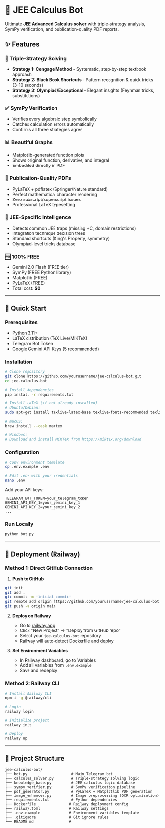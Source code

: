 # 🧮 JEE Calculus Bot

Ultimate **JEE Advanced Calculus solver** with triple-strategy analysis, SymPy verification, and publication-quality PDF reports.

## ✨ Features

### 🎯 Triple-Strategy Solving
- **Strategy 1: Cengage Method** - Systematic, step-by-step textbook approach
- **Strategy 2: Black Book Shortcuts** - Pattern recognition & quick tricks (3-10 seconds)
- **Strategy 3: Olympiad/Exceptional** - Elegant insights (Feynman tricks, substitutions)

### ✅ SymPy Verification
- Verifies every algebraic step symbolically
- Catches calculation errors automatically
- Confirms all three strategies agree

### 📊 Beautiful Graphs
- Matplotlib-generated function plots
- Shows original function, derivative, and integral
- Embedded directly in PDF

### 📄 Publication-Quality PDFs
- PyLaTeX + pdflatex (Springer/Nature standard)
- Perfect mathematical character rendering
- Zero subscript/superscript issues
- Professional LaTeX typesetting

### 💯 JEE-Specific Intelligence
- Detects common JEE traps (missing +C, domain restrictions)
- Integration technique decision trees
- Standard shortcuts (King's Property, symmetry)
- Olympiad-level tricks database

### 🆓 100% FREE
- Gemini 2.0 Flash (FREE tier)
- SymPy (FREE Python library)
- Matplotlib (FREE)
- PyLaTeX (FREE)
- Total cost: **$0**

---

## 🚀 Quick Start

### Prerequisites
- Python 3.11+
- LaTeX distribution (TeX Live/MiKTeX)
- Telegram Bot Token
- Google Gemini API Keys (5 recommended)

### Installation

```bash
# Clone repository
git clone https://github.com/yourusername/jee-calculus-bot.git
cd jee-calculus-bot

# Install dependencies
pip install -r requirements.txt

# Install LaTeX (if not already installed)
# Ubuntu/Debian:
sudo apt-get install texlive-latex-base texlive-fonts-recommended texlive-latex-extra

# macOS:
brew install --cask mactex

# Windows:
# Download and install MiKTeX from https://miktex.org/download
```

### Configuration

```bash
# Copy environment template
cp .env.example .env

# Edit .env with your credentials
nano .env
```

Add your API keys:
```
TELEGRAM_BOT_TOKEN=your_telegram_token
GEMINI_API_KEY_1=your_gemini_key_1
GEMINI_API_KEY_2=your_gemini_key_2
...
```

### Run Locally

```bash
python bot.py
```

---

## 🐳 Deployment (Railway)

### Method 1: Direct GitHub Connection

1. **Push to GitHub**
```bash
git init
git add .
git commit -m "Initial commit"
git remote add origin https://github.com/yourusername/jee-calculus-bot.git
git push -u origin main
```

2. **Deploy on Railway**
   - Go to [railway.app](https://railway.app)
   - Click "New Project" → "Deploy from GitHub repo"
   - Select your `jee-calculus-bot` repository
   - Railway will auto-detect Dockerfile and deploy

3. **Set Environment Variables**
   - In Railway dashboard, go to Variables
   - Add all variables from `.env.example`
   - Save and redeploy

### Method 2: Railway CLI

```bash
# Install Railway CLI
npm i -g @railway/cli

# Login
railway login

# Initialize project
railway init

# Deploy
railway up
```

---

## 📁 Project Structure

```
jee-calculus-bot/
├── bot.py                    # Main Telegram bot
├── calculus_solver.py        # Triple-strategy solving logic
├── knowledge_base.py         # JEE calculus logic database
├── sympy_verifier.py         # SymPy verification pipeline
├── pdf_generator.py          # PyLaTeX + Matplotlib PDF generation
├── image_enhancer.py         # Image preprocessing (OCR optimization)
├── requirements.txt          # Python dependencies
├── Dockerfile               # Railway deployment config
├── railway.toml             # Railway settings
├── .env.example             # Environment variables template
├── .gitignore               # Git ignore rules
└── README.md                #
